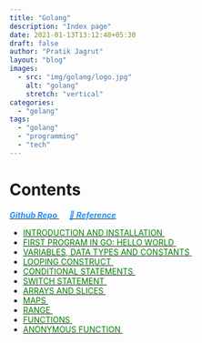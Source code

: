 ```yaml
---
title: "Golang"
description: "Index page"
date: 2021-01-13T13:12:48+05:30
draft: false
author: "Pratik Jagrut"
layout: "blog"
images:
  - src: "img/golang/logo.jpg"
    alt: "golang"
    stretch: "vertical"
categories:
  - "golang"
tags:
  - "golang"
  - "programming"
  - "tech"
---
```


# Contents
<a href="https://github.com/pratikjagrut/go-tutorial" target="_blank">
  <b style="color:DodgerBlue" class="fab fa-github">
    <i>Github Repo</i>
  </b>
</a>  &emsp;

<a href="https://github.com/pratikjagrut/go-tutorial/blob/master/REFERENCE.md" target="_blank">
  <b style="color:DodgerBlue">
    <i>&#128279; Reference</i>
  </b>
</a>

* <a href="/blog/golang/introduction">
      <span style="color:Green; text-transform: uppercase;" class="fab">Introduction and Installation</span>
  </a> &emsp;

* <a href="/blog/golang/helloworld">
      <span style="color:Green; text-transform: uppercase;" class="fab">First program in Go: Hello World</span>
  </a> &emsp;

* <a href="/blog/golang/vdc">
      <span style="color:Green; text-transform: uppercase;" class="fab">Variables, data types and constants</span>
  </a> &emsp;

* <a href="/blog/golang/for_loop">
      <span style="color:Green; text-transform: uppercase;" class="fab">Looping Construct</span>
  </a> &emsp;

* <a href="/blog/golang/if_else">
      <span style="color:Green; text-transform: uppercase;" class="fab">Conditional Statements</span>
  </a> &emsp;

* <a href="/blog/golang/switch">
      <span style="color:Green; text-transform: uppercase;" class="fab">Switch Statement</span>
  </a> &emsp;

* <a href="/blog/golang/array_slice">
      <span style="color:Green; text-transform: uppercase;" class="fab">Arrays and Slices</span>
  </a> &emsp;

* <a href="/blog/golang/maps">
      <span style="color:Green; text-transform: uppercase;" class="fab">Maps</span>
  </a> &emsp;

* <a href="/blog/golang/range">
      <span style="color:Green; text-transform: uppercase;" class="fab">Range</span>
  </a> &emsp;

* <a href="/blog/golang/functions">
      <span style="color:Green; text-transform: uppercase;" class="fab">Functions</span>
  </a> &emsp;

* <a href="/blog/golang/anonymous_func">
      <span style="color:Green; text-transform: uppercase;" class="fab">Anonymous Function</span>
  </a> &emsp;